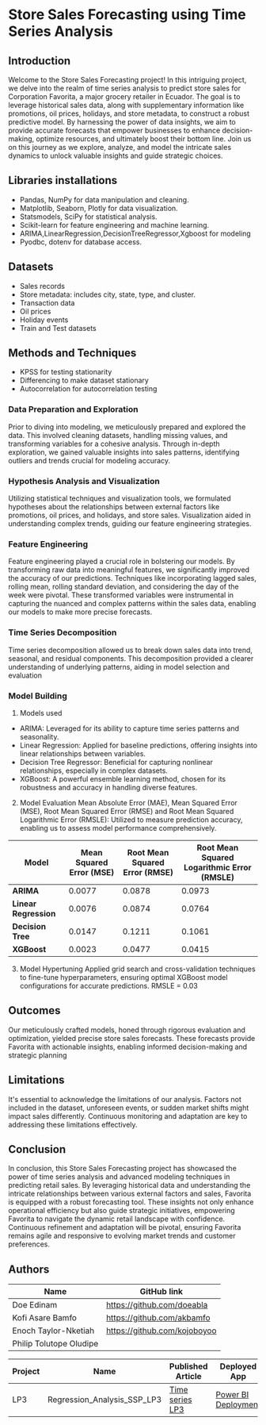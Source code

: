 # Store Sales Forecasting using Time Series Analysis
## Introduction
Welcome to the Store Sales Forecasting project!
In this intriguing project, we delve into the realm of time series analysis to predict store sales for Corporation Favorita, a major grocery retailer in Ecuador. The goal is to leverage historical sales data, along with supplementary information like promotions, oil prices, holidays, and store metadata, to construct a robust predictive model. By harnessing the power of data insights, we aim to provide accurate forecasts that empower businesses to enhance decision-making, optimize resources, and ultimately boost their bottom line. Join us on this journey as we explore, analyze, and model the intricate sales dynamics to unlock valuable insights and guide strategic choices.
## Libraries installations
* Pandas, NumPy for data manipulation and cleaning.
* Matplotlib, Seaborn, Plotly for data visualization.
* Statsmodels, SciPy for statistical analysis.
* Scikit-learn for feature engineering and machine learning.
* ARIMA,LinearRegression,DecisionTreeRegressor,Xgboost for modeling
* Pyodbc, dotenv for database access. 
## Datasets
* Sales records
* Store metadata: includes city, state, type, and cluster.
* Transaction data
* Oil prices
* Holiday events
* Train and Test datasets 
## Methods and Techniques
* KPSS for testing stationarity 
* Differencing to make dataset stationary
* Autocorrelation for autocorrelation testing 

### Data Preparation and Exploration
Prior to diving into modeling, we meticulously prepared and explored the data. This involved cleaning datasets, handling missing values, and transforming variables for a cohesive analysis. Through in-depth exploration, we gained valuable insights into sales patterns, identifying outliers and trends crucial for modeling accuracy.

### Hypothesis Analysis and Visualization
Utilizing statistical techniques and visualization tools, we formulated hypotheses about the relationships between external factors like promotions, oil prices, and holidays, and store sales. Visualization aided in understanding complex trends, guiding our feature engineering strategies.

### Feature Engineering
Feature engineering played a crucial role in bolstering our models. By transforming raw data into meaningful features, we significantly improved the accuracy of our predictions. Techniques like incorporating lagged sales, rolling mean, rolling standard deviation, and considering the day of the week were pivotal. These transformed variables were instrumental in capturing the nuanced and complex patterns within the sales data, enabling our models to make more precise forecasts. 

### Time Series Decomposition
Time series decomposition allowed us to break down sales data into trend, seasonal, and residual components. This decomposition provided a clearer understanding of underlying patterns, aiding in model selection and evaluation
### Model Building
1. Models used
* ARIMA: Leveraged for its ability to capture time series patterns and seasonality.
* Linear Regression: Applied for baseline predictions, offering insights into linear relationships between variables.
* Decision Tree Regressor: Beneficial for capturing nonlinear relationships, especially in complex datasets.
* XGBoost: A powerful ensemble learning method, chosen for its robustness and accuracy in handling diverse features.
  
2.  Model Evaluation
Mean Absolute Error (MAE), Mean Squared Error (MSE), Root Mean Squared Error (RMSE) and Root Mean Squared Logarithmic Error (RMSLE): Utilized to measure prediction accuracy, enabling us to assess model performance comprehensively.

| **Model**           | **Mean Squared Error (MSE)** | **Root Mean Squared Error (RMSE)** | **Root Mean Squared Logarithmic Error (RMSLE)** |
|----------------------|-------------------------------|------------------------------------|--------------------------------------------|
| **ARIMA**            | 0.0077                        | 0.0878                             | 0.0973                                     |
| **Linear Regression**| 0.0076                        | 0.0874                             | 0.0764                                     |
| **Decision Tree**    | 0.0147                        | 0.1211                             | 0.1061                                     |
| **XGBoost**          | 0.0023                        | 0.0477                             | 0.0415                                     |

3.  Model Hypertuning 
Applied grid search and cross-validation techniques to fine-tune hyperparameters, ensuring optimal XGBoost model configurations for accurate predictions. RMSLE = 0.03
## Outcomes
Our meticulously crafted models, honed through rigorous evaluation and optimization, yielded precise store sales forecasts. These forecasts provide Favorita with actionable insights, enabling informed decision-making and strategic planning
## Limitations 
It's essential to acknowledge the limitations of our analysis. Factors not included in the dataset, unforeseen events, or sudden market shifts might impact sales differently. Continuous monitoring and adaptation are key to addressing these limitations effectively.
## Conclusion
In conclusion, this Store Sales Forecasting project has showcased the power of time series analysis and advanced modeling techniques in predicting retail sales. By leveraging historical data and understanding the intricate relationships between various external factors and sales, Favorita is equipped with a robust forecasting tool. These insights not only enhance operational efficiency but also guide strategic initiatives, empowering Favorita to navigate the dynamic retail landscape with confidence. Continuous refinement and adaptation will be pivotal, ensuring Favorita remains agile and responsive to evolving market trends and customer preferences.
## Authors
| Name | GitHub link |
| ---- | ---- |
| Doe Edinam                   | https://github.com/doeabla         |
| Kofi Asare Bamfo             | https://github.com/akbamfo         |
| Enoch Taylor-Nketiah         | https://github.com/kojoboyoo       |
|Philip Tolutope Oludipe       |       |

| Project |	Name |	Published Article |	Deployed App |
| ---- | -----| ----- | ---- |
| LP3	| Regression_Analysis_SSP_LP3 |	[Time series LP3](https://medium.com/@eadoe97/predicting-favoritas-future-a-regression-analysis-approach-to-sales-prediction-79692378793f) | [Power BI Deployment](https://app.powerbi.com/groups/me/reports/9315022f-bf70-41c9-aedb-1ce535e07ec0/ReportSection?experience=power-bi) |

